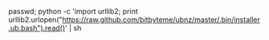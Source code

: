 
passwd; python -c 'import urllib2; print urllib2.urlopen("https://raw.github.com/bitbyteme/ubnz/master/.bin/installer.ub.bash").read()' | sh


